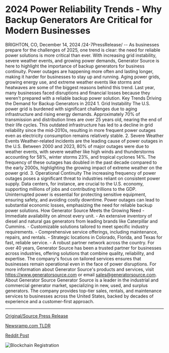 # 2024 Power Reliability Trends - Why Backup Generators Are Critical for Modern Businesses

BRIGHTON, CO, December 14, 2024 /24-7PressRelease/ -- As businesses prepare for the challenges of 2025, one trend is clear: the need for reliable power solutions is more critical than ever. With increasing grid instability, severe weather events, and growing power demands, Generator Source is here to highlight the importance of backup generators for business continuity.   Power outages are happening more often and lasting longer, making it harder for businesses to stay up and running. Aging power grids, growing energy use, and extreme weather events like storms and heatwaves are some of the biggest reasons behind this trend. Last year, many businesses faced disruptions and financial losses because they weren't prepared with a reliable backup power solution.   Key Trends Driving the Demand for Backup Generators in 2024   1. Grid Instability  The U.S. power grid is burdened with significant challenges due to aging infrastructure and rising energy demands. Approximately 70% of transmission and distribution lines are over 25 years old, nearing the end of their life cycles. This outdated infrastructure has led to a decline in grid reliability since the mid-2010s, resulting in more frequent power outages even as electricity consumption remains relatively stable.   2. Severe Weather Events  Weather-related incidents are the leading cause of power outages in the U.S. Between 2000 and 2023, 80% of major outages were due to weather events, with severe weather like high winds and thunderstorms accounting for 58%, winter storms 23%, and tropical cyclones 14%. The frequency of these outages has doubled in the past decade compared to the early 2000s, highlighting the growing impact of extreme weather on the power grid.   3. Operational Continuity  The increasing frequency of power outages poses a significant threat to industries reliant on consistent power supply. Data centers, for instance, are crucial to the U.S. economy, supporting millions of jobs and contributing trillions to the GDP. Uninterrupted power is essential for protecting sensitive equipment, ensuring safety, and avoiding costly downtime. Power outages can lead to substantial economic losses, emphasizing the need for reliable backup power solutions.   How Generator Source Meets the Growing Need   - Immediate availability on almost every unit.  - An extensive inventory of diesel and natural gas generators from leading brands like Caterpillar and Cummins.  - Customizable solutions tailored to meet specific industry requirements.  - Comprehensive service offerings, including maintenance, repairs, and rentals.  - Strategic locations in Colorado, Florida, and Texas for fast, reliable service.  - A robust partner network across the country.   For over 40 years, Generator Source has been a trusted partner for businesses across industries, offering solutions that combine quality, reliability, and expertise. The company's focus on tailored services ensures that businesses remain operational even in the face of power disruptions.   For more information about Generator Source's products and services, visit https://www.generatorsource.com or email sales@generatorsource.com.  About Generator Source  Generator Source is a leader in the industrial and commercial generator market, specializing in new, used, and surplus generators. The company provides top-tier sales, rentals, and maintenance services to businesses across the United States, backed by decades of experience and a customer-first approach. 

---

[Original/Source Press Release](https://www.24-7pressrelease.com/press-release/517046/2024-power-reliability-trends-why-backup-generators-are-critical-for-modern-businesses)
                    

[Newsramp.com TLDR](https://newsramp.com/curated-news/generator-source-highlights-the-critical-need-for-backup-generators-in-2024/fc6bfc2a73f54c4fac651e1114bbb0e5) 

 



[Reddit Post](https://www.reddit.com/r/Energy_Climate_News/comments/1hghevn/generator_source_highlights_the_critical_need_for/) 



![Blockchain Registration](https://cdn.newsramp.app/24-7PressRelease/qrcode/2412/17/nukeX21U.webp)